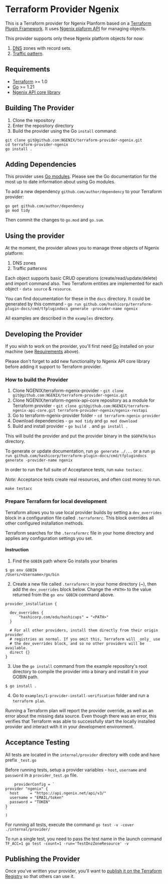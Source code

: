 # Terraform Provider Ngenix

This is a Terraform provider for Ngenix Planform based on a [Terraform Plugin Framework](https://developer.hashicorp.com/terraform/plugin/framework). It uses [Ngenix plaform API](https://developer.ngenix.net/platformApi) for managing objects.

This provider supports only these Ngenix platform objects for now:

1. [DNS](https://help.ngenix.net/articles/#!docs/dns) zones with record sets.
2. [Traffic pattern](https://help.ngenix.net/articles/#!docs/managing-lists-in-rules).

## Requirements

- [Terraform](https://developer.hashicorp.com/terraform/downloads) >= 1.0
- [Go](https://golang.org/doc/install) >= 1.21
- [Ngenix API core library](https://github.com/NGENIX/terraform-ngenix-api-core)

## Building The Provider

1. Clone the repository
1. Enter the repository directory
1. Build the provider using the Go `install` command:

```shell
git clone git@github.com:NGENIX/terraform-provider-ngenix.git
cd terraform-provider-ngenix
go install .
```

## Adding Dependencies

This provider uses [Go modules](https://github.com/golang/go/wiki/Modules).
Please see the Go documentation for the most up to date information about using Go modules.

To add a new dependency `github.com/author/dependency` to your Terraform provider:

```shell
go get github.com/author/dependency
go mod tidy
```

Then commit the changes to `go.mod` and `go.sum`.

## Using the provider

At the moment, the provider allows you to manage three objects of Ngenix platform: 
1. DNS zones
2. Traffic patterxns

Each object supports basic CRUD operations (create/read/update/delete) and import command also. Two Terraform entities are implemented for each object - `data source` & `resource`.

You can find documentation for these in the `docs` directory. It could be generated by this command - `go run github.com/hashicorp/terraform-plugin-docs/cmd/tfplugindocs generate -provider-name ngenix`

All examples are described in the `examples` directory.

## Developing the Provider

If you wish to work on the provider, you'll first need [Go](http://www.golang.org) installed on your machine (see [Requirements](#requirements) above).

Please don't forget to add new functionality to Ngenix API core library before adding it support to Terraform provider.

### How to build the Provider

1. Clone NGENIX/terraform-ngenix-provider - `git clone git@github.com:NGENIX/terraform-provider-ngenix.git`
2. Clone NGENIX/terraform-ngenix-api-core repository as a module for Terraform provider - `git clone git@github.com:NGENIX/terraform-ngenix-api-core.git terraform-provider-ngenix/ngenix-restapi`
3. Go to terraform-ngenix-provider folder - `cd terraform-ngenix-provider`
4. Download dependencies - `go mod tidy` and `go mod download`
5. Build and install provider - `go build .` and `go install .`

This will build the provider and put the provider binary in the `$GOPATH/bin` directory.

To generate or update documentation, run `go generate ./...` or a run `go run github.com/hashicorp/terraform-plugin-docs/cmd/tfplugindocs generate -provider-name ngenix`

In order to run the full suite of Acceptance tests, run `make testacc`.

*Note:* Acceptance tests create real resources, and often cost money to run.

```shell
make testacc
```

### Prepare Terraform for local development

Terraform allows you to use local provider builds by setting a `dev_overrides` block in a configuration file called `.terraformrc`. This block overrides all other configured installation methods.

Terraform searches for the `.terraformrc` file in your home directory and applies any configuration settings you set.

#### Instruction

1. Find the `GOBIN` path where Go installs your binaries

```
$ go env GOBIN
/Users/<Username>/go/bin
```

2. Create a new file called `.terraformrc` in your home directory (~), then add the `dev_overrides` block below. Change the `<PATH>` to the value returned from the `go env GOBIN` command above.

```
provider_installation {

  dev_overrides {
      "hashicorp.com/edu/hashicups" = "<PATH>"
  }

  # For all other providers, install them directly from their origin provider
  # registries as normal. If you omit this, Terraform will _only_ use
  # the dev_overrides block, and so no other providers will be available.
  direct {}
}
```

3. Use the `go install` command from the example repository's root directory to compile the provider into a binary and install it in your GOBIN path.

```
$ go install .
```

4. Go to `examples/1-provider-install-verification` folder and run a `terraform plan`.

Running a Terraform plan will report the provider override, as well as an error about the missing data source. Even though there was an error, this verifies that Terraform was able to successfully start the locally installed provider and interact with it in your development environment.

## Acceptance Testing 

All tests are located in the `internal/provider` directory with code and have prefix `_test.go`

Before running tests, setup a provider variables - `host`, `username` and `password` in a `provider_test.go` file.

```
	providerConfig = `
provider "ngenix" {
  host     = "https://api.ngenix.net/api/v3/"
  username = "EMAIL/token"
  password = "TOKEN"
}
`
)
```

For running all tests, execute the command `go test -v -cover ./internal/provider/`

To run a single test, you need to pass the test name in the launch command `TF_ACC=1 go test -count=1 -run='TestDnzZoneResource' -v`

## Publishing the Provider

Once you've written your provider, you'll want to [publish it on the Terraform Registry](https://developer.hashicorp.com/terraform/registry/providers/publishing) so that others can use it.
